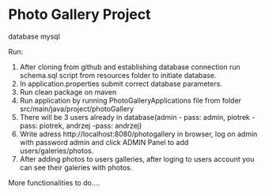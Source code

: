 # Photo Gallery Project
database mysql

Run:
1. After cloning from github and establishing database connection run schema.sql script from resources folder to initiate database.
2. In application.properties submit correct database parameters.
3. Run clean package on maven
4. Run application by running PhotoGalleryApplications file from folder src/main/java/project/photoGallery
5. There will be 3 users already in database(admin - pass: admin, piotrek - pass: piotrek, andrzej -pass: andrzej)
6. Write adress http://localhost:8080/photogallery in browser, log on admin with password admin and click ADMIN Panel to add users/galeries/photos.
7. After adding photos to users galleries, after loging to users account you can see their galeries with photos.

More functionalities to do....
